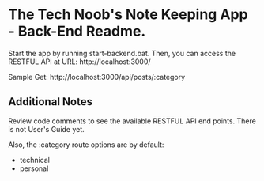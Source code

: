 # The Tech Noob's Note Keeping App - Back-End Readme.

Start the app by running start-backend.bat. Then, you can access the RESTFUL API at URL:
http://localhost:3000/

Sample Get:
http://localhost:3000/api/posts/:category

## Additional Notes

Review code comments to see the available RESTFUL API end points. There is not User's Guide yet.

Also, the :category route options are by default:
- technical
- personal
